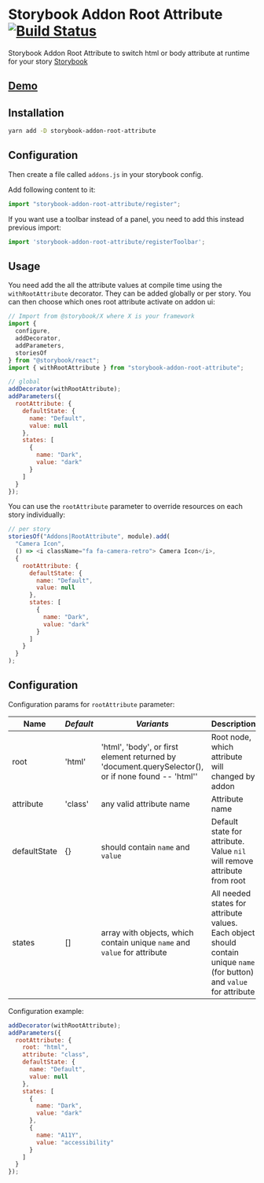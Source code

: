 # Storybook Addon Root Attribute [![Build Status](https://travis-ci.com/le0pard/storybook-addon-root-attribute.svg?branch=master)](https://travis-ci.com/le0pard/storybook-addon-root-attribute)

Storybook Addon Root Attribute to switch html or body attribute at runtime for your story [Storybook](https://storybook.js.org)

## [Demo](https://storybook-addon-root-attribute.leopard.in.ua)

## Installation

```sh
yarn add -D storybook-addon-root-attribute
```

## Configuration

Then create a file called `addons.js` in your storybook config.

Add following content to it:

```js
import "storybook-addon-root-attribute/register";
```

If you want use a toolbar instead of a panel, you need to add this instead previous import:

```js
import 'storybook-addon-root-attribute/registerToolbar';
```

## Usage

You need add the all the attribute values at compile time using the `withRootAttribute` decorator. They can be added globally or per story. You can then choose which ones root attribute activate on addon ui:

```js
// Import from @storybook/X where X is your framework
import {
  configure,
  addDecorator,
  addParameters,
  storiesOf
} from "@storybook/react";
import { withRootAttribute } from "storybook-addon-root-attribute";

// global
addDecorator(withRootAttribute);
addParameters({
  rootAttribute: {
    defaultState: {
      name: "Default",
      value: null
    },
    states: [
      {
        name: "Dark",
        value: "dark"
      }
    ]
  }
});
```

You can use the `rootAttribute` parameter to override resources on each story individually:

```js
// per story
storiesOf("Addons|RootAttribute", module).add(
  "Camera Icon",
  () => <i className="fa fa-camera-retro"> Camera Icon</i>,
  {
    rootAttribute: {
      defaultState: {
        name: "Default",
        value: null
      },
      states: [
        {
          name: "Dark",
          value: "dark"
        }
      ]
    }
  }
);
```

## Configuration

Configuration params for `rootAttribute` parameter:

| **Name**     | _Default_ | _Variants_                                                                                          | **Description**                                                                                                         |
| ------------ | --------- | --------------------------------------------------------------------------------------------------- | ----------------------------------------------------------------------------------------------------------------------- |
| root         | 'html'    | 'html', 'body', or first element returned by 'document.querySelector(), or if none found -- 'html'' | Root node, which attribute will changed by addon                                                                        |
| attribute    | 'class'   | any valid attribute name                                                                            | Attribute name                                                                                                          |
| defaultState | {}        | should contain `name` and `value`                                                                   | Default state for attribute. Value `nil` will remove attribute from root                                                |
| states       | []        | array with objects, which contain unique `name` and `value` for attribute                           | All needed states for attribute values. Each object should contain unique `name` (for button) and `value` for attribute |

Configuration example:

```js
addDecorator(withRootAttribute);
addParameters({
  rootAttribute: {
    root: "html",
    attribute: "class",
    defaultState: {
      name: "Default",
      value: null
    },
    states: [
      {
        name: "Dark",
        value: "dark"
      },
      {
        name: "A11Y",
        value: "accessibility"
      }
    ]
  }
});
```
